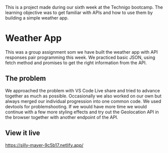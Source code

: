 This is a project made during our sixth week at the Technigo bootcamp. The learning objective was to get familiar with APIs and how to use them by building a simple weather app.

# Weather App

This was a group assignment som we have built the weather app with API responses pair programming this week. We practiced basic JSON, using fetch method and promises to get the right information from the API. 

## The problem

We approached the problem with VS Code Live share and tried to advance together as much as possible. Occasionally we also worked on our own but always merged our individual progression into one common code. We used devtools for problemshooting. If we would have more time we would continue with a few more styling effects and try out the Geolocation API in the browser together with another endpoint of the API.

## View it live

https://silly-mayer-9c5b17.netlify.app/